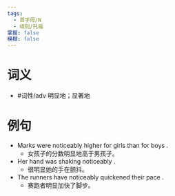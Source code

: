 ```yaml
---
tags:
  - 首字母/N
  - 级别/托福
掌握: false
模糊: false
---
```

# 词义
- #词性/adv  明显地；显著地
# 例句
- Marks were noticeably higher for girls than for boys .
	- 女孩子的分数明显地高于男孩子。
- Her hand was shaking noticeably .
	- 很明显她的手在颤抖。
- The runners have noticeably quickened their pace .
	- 赛跑者明显加快了脚步。

